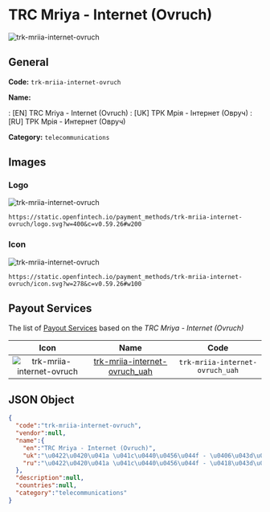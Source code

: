
# TRC Mriya - Internet (Ovruch) 
![trk-mriia-internet-ovruch](https://static.openfintech.io/payment_methods/trk-mriia-internet-ovruch/logo.svg?w=400&c=v0.59.26#w200)  

## General 
**Code:** `trk-mriia-internet-ovruch` 
 
**Name:** 
 
:	[EN] TRC Mriya - Internet (Ovruch) 
:	[UK] ТРК Мрія - Інтернет (Овруч) 
:	[RU] ТРК Мрія - Интернет (Овруч) 
 
**Category:** `telecommunications` 
 

## Images 

### Logo 
![trk-mriia-internet-ovruch](https://static.openfintech.io/payment_methods/trk-mriia-internet-ovruch/logo.svg?w=400&c=v0.59.26#w200)  

```
https://static.openfintech.io/payment_methods/trk-mriia-internet-ovruch/logo.svg?w=400&c=v0.59.26#w200
```  

### Icon 
![trk-mriia-internet-ovruch](https://static.openfintech.io/payment_methods/trk-mriia-internet-ovruch/icon.svg?w=278&c=v0.59.26#w100)  

```
https://static.openfintech.io/payment_methods/trk-mriia-internet-ovruch/icon.svg?w=278&c=v0.59.26#w100
```  

## Payout Services 
 
The list of [Payout Services](/payout-services/) based on the _TRC Mriya - Internet (Ovruch)_ 

|Icon|Name|Code| 
|:---:|:---:|:---:| 
|![trk-mriia-internet-ovruch](https://static.openfintech.io/payout_methods/trk-mriia-internet-ovruch/icon.png?w=278&c=v0.59.26#w40) |[trk-mriia-internet-ovruch_uah](/payout-services/trk-mriia-internet-ovruch_uah/)|`trk-mriia-internet-ovruch_uah`| 
 

## JSON Object 

```json
{
  "code":"trk-mriia-internet-ovruch",
  "vendor":null,
  "name":{
    "en":"TRC Mriya - Internet (Ovruch)",
    "uk":"\u0422\u0420\u041a \u041c\u0440\u0456\u044f - \u0406\u043d\u0442\u0435\u0440\u043d\u0435\u0442 (\u041e\u0432\u0440\u0443\u0447)",
    "ru":"\u0422\u0420\u041a \u041c\u0440\u0456\u044f - \u0418\u043d\u0442\u0435\u0440\u043d\u0435\u0442 (\u041e\u0432\u0440\u0443\u0447)"
  },
  "description":null,
  "countries":null,
  "category":"telecommunications"
}
```  
